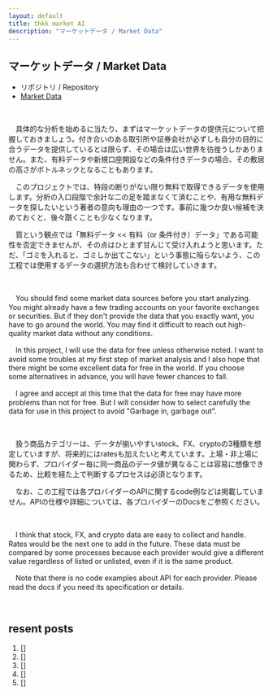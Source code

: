 ```yaml
---
layout: default
title: thkk market AI
description: "マーケットデータ / Market Data"
---
```


## **マーケットデータ / Market Data**

- リポジトリ / Repository
 - [Market Data](https://thkkmarketai.github.io/marketdata)

&emsp;

　具体的な分析を始めるに当たり、まずはマーケットデータの提供元について把握しておきましょう。付き合いのある取引所や証券会社が必ずしも自分の目的に合うデータを提供しているとは限らず、その場合は広い世界を彷徨うしかありません。また、有料データや新規口座開設などの条件付きデータの場合、その敷居の高さがボトルネックとなることもあります。

　このプロジェクトでは、特段の断りがない限り無料で取得できるデータを使用します。分析の入口段階で余計な二の足を踏まなくて済むことや、有用な無料データを探したいという著者の意向も理由の一つです。事前に幾つか良い候補を決めておくと、後々躓くことも少なくなります。

　質という観点では「無料データ << 有料（or 条件付き）データ」である可能性を否定できませんが、その点はひとまず甘んじて受け入れようと思います。ただ、「ゴミを入れると、ゴミしか出てこない」という事態に陥らないよう、この工程では使用するデータの選択方法も合わせて検討していきます。

&emsp;

　You should find some market data sources before you start analyzing. You might already have a few trading accounts on your favorite exchanges or securities. But if they don't provide the data that you exactly want, you have to go around the world. You may find it difficult to reach out high-quality market data without any conditions.

　In this project, I will use the data for free unless otherwise noted. I want to avoid some troubles at my first step of market analysis and I also hope that there might be some excellent data for free in the world. If you choose some alternatives in advance, you will have fewer chances to fall.

　I agree and accept at this time that the data for free may have more problems than not for free. But I will consider how to select carefully the data for use in this project to avoid "Garbage in, garbage out".

&emsp;

　扱う商品カテゴリーは、データが揃いやすいstock、FX、cryptoの3種類を想定していますが、将来的にはratesも加えたいと考えています。上場・非上場に関わらず、プロバイダー毎に同一商品のデータ値が異なることは容易に想像できるため、比較を経た上で判断するプロセスは必須となります。

 <!-- 以下にcodeの簡単な説明と図やテーブルを表示する -->
 <!-- まず形を整えた上で、基本データ（平均、中央値、分散、偏差）を計算し、各業者毎に比較できるようにしたいと思います。リポジトリにはpd.DataFrameを使って分析できるcodeを掲載しています。 -->

　なお、この工程では各プロバイダーのAPIに関するcode例などは掲載していません。APIの仕様や詳細については、各プロバイダーのDocsをご参照ください。

&emsp;

　I think that stock, FX, and crypto data are easy to collect and handle. Rates would be the next one to add in the future. These data must be compared by some processes because each provider would give a different value regardless of listed or unlisted, even if it is the same product.

　Note that there is no code examples about API for each provider. Please read the docs if you need its specification or details.

&emsp;

## **resent posts**
1. []
2. []
3. []
4. []
5. []

&emsp;

　

